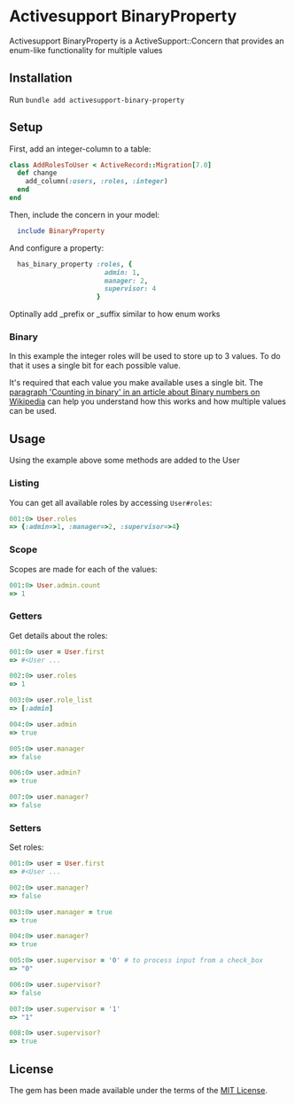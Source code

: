 # Activesupport BinaryProperty

Activesupport BinaryProperty is a ActiveSupport::Concern that provides an enum-like functionality for multiple values

## Installation

Run `bundle add activesupport-binary-property`

## Setup

First, add an integer-column to a table:

```ruby
class AddRolesToUser < ActiveRecord::Migration[7.0]
  def change
    add_column(:users, :roles, :integer)
  end
end
```

Then, include the concern in your model:

```ruby
  include BinaryProperty
```

And configure a property:

```ruby
  has_binary_property :roles, {
                        admin: 1,
                        manager: 2,
                        supervisor: 4
                      }
```

Optinally add _prefix or _suffix similar to how enum works

### Binary

In this example the integer roles will be used to store up to 3 values. To do that it uses a single bit for each
possible value.

It's required that each value you make available uses a single bit. The [paragraph 'Counting in binary' in an article about Binary numbers on Wikipedia](https://en.wikipedia.org/wiki/Binary_number#Counting_in_binary)
can help you understand how this works and how multiple values can be used.

## Usage

Using the example above some methods are added to the User

### Listing

You can get all available roles by accessing `User#roles`:

```ruby
001:0> User.roles
=> {:admin=>1, :manager=>2, :supervisor=>4}
```

### Scope

Scopes are made for each of the values:

```ruby
001:0> User.admin.count
=> 1
```

### Getters

Get details about the roles:

```ruby
001:0> user = User.first
=> #<User ...

002:0> user.roles
=> 1

003:0> user.role_list
=> [:admin]

004:0> user.admin
=> true

005:0> user.manager
=> false

006:0> user.admin?
=> true

007:0> user.manager?
=> false
```

### Setters

Set roles:

```ruby
001:0> user = User.first
=> #<User ...

002:0> user.manager?
=> false

003:0> user.manager = true
=> true

004:0> user.manager?
=> true

005:0> user.supervisor = '0' # to process input from a check_box
=> "0"

006:0> user.supervisor?
=> false

007:0> user.supervisor = '1'
=> "1"

008:0> user.supervisor?
=> true
```

## License

The gem has been made available under the terms of the [MIT License](https://opensource.org/licenses/MIT).
